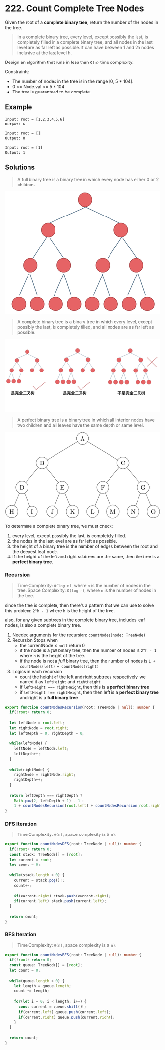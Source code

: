 # 222. Count Complete Tree Nodes

Given the root of a **complete binary tree**, return the number of the nodes in the tree.

> In a complete binary tree, every level, except possibly the last, 
> is completely filled in a complete binary tree, and all nodes in the last level are as far left as possible. It can have between 1 and 2h nodes inclusive at the last level h.

Design an algorithm that runs in less than `O(n)` time complexity.

Constraints:

* The number of nodes in the tree is in the range [0, 5 * 104].
* 0 <= Node.val <= 5 * 104
* The tree is guaranteed to be complete.

## Example

```
Input: root = [1,2,3,4,5,6]
Output: 6
```

```
Input: root = []
Output: 0
```

```
Input: root = [1]
Output: 1
```

## Solutions

> A full binary tree is a binary tree in which every node has either 0 or 2 children.
 
![full-binary-tree](/static/img/binary-tree/full-binary-tree.png)

> A complete binary tree is a binary tree in which every level, except possibly the last, is completely filled, and all nodes are as far left as possible.
 
![complete-binary-tree](/static/img/binary-tree/complete-binary-tree.png)

> A perfect binary tree is a binary tree in which all interior nodes have two children and all leaves have the same depth or same level.

![perfect-binary-tree](/static/img/binary-tree/perfect-binary-tree.jpg)


To determine a complete binary tree, we must check:
1. every level, except possibly the last, is completely filled.  
2. the nodes in the last level are as far left as possible.
3. the height of a binary tree is the number of edges between the root and the deepest leaf node.
4. if the height of the left and right subtrees are the same, then the tree is a **perfect binary tree**.


### Recursion

> Time Complexity: `O(log n)`, where `n` is the number of nodes in the tree.
> Space Complexity: `O(log n)`, where `n` is the number of nodes in the tree.

since the tree is complete, then there's a pattern that we can use to solve this problem: `2^h - 1` where `h` is the height of the tree. 

also, for any given subtrees in the complete binary tree, includes leaf nodes, is also a complete binary tree.

1. Needed arguments for the recursion: `countNodes(node: TreeNode)` 
2. Recursion Stops when
   * the currentNode is `null` return 0
   * if the node is a *full* binary tree, then the number of nodes is `2^h - 1` where `h` is the height of the tree.
   * if the node is not a *full* binary tree, then the number of nodes is `1 + countNodes(left) + countNodes(right)`
3. Logics in each recursion 
   * count the height of the left and right subtrees respectively, we named it as `leftHeight` and `rightHeight` 
   * if `leftHeight === rightHeight`, then this is a **perfect binary tree**
   * if `leftHeight !== rightHeight`, then then left is a **perfect binary tree** and right is a **full binary tree** 

```typescript
export function countNodesRecursion(root: TreeNode | null): number {
  if(!root) return 0;

  let leftNode = root.left;
  let rightNode = root.right;
  let leftDepth = 0, rightDepth = 0;

  while(leftNode) {
    leftNode = leftNode.left;
    leftDepth++;
  }

  while(rightNode) {
    rightNode = rightNode.right;
    rightDepth++;
  }

  return leftDepth === rightDepth ?
    Math.pow(2, leftDepth + 1) - 1 :
    1 + countNodesRecursion(root.left) + countNodesRecursion(root.right);
}
```

### DFS Iteration
> Time Complexity: `O(n)`, space complexity is `O(n)`.

```typescript
export function countNodesDFS(root: TreeNode | null): number {
  if(!root) return 0;
  const stack: TreeNode[] = [root];
  let current = root;
  let count = 0;

  while(stack.length > 0) {
    current = stack.pop()!;
    count++;

    if(current.right) stack.push(current.right);
    if(current.left) stack.push(current.left);
  }

  return count;
}
```

### BFS Iteration

> Time Complexity: `O(n)`, space complexity is `O(n)`.

```typescript
export function countNodesBFS(root: TreeNode | null): number {
  if(!root) return 0;
  const queue: TreeNode[] = [root];
  let count = 0;

  while(queue.length > 0) {
    let length = queue.length;
    count += length;

    for(let i = 0; i < length; i++) {
      const current = queue.shift()!;
      if(current.left) queue.push(current.left);
      if(current.right) queue.push(current.right);
    }
  }

  return count;
}
```
